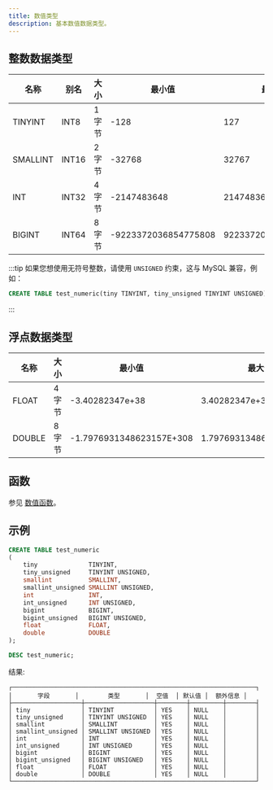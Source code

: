 ```yaml
---
title: 数值类型
description: 基本数值数据类型。
---
```


## 整数数据类型

| 名称     | 别名 | 大小    | 最小值                | 最大值               |
|----------|------|---------|----------------------|---------------------|
| TINYINT  | INT8 | 1 字节  | -128                 | 127                 |
| SMALLINT | INT16| 2 字节  | -32768               | 32767               |
| INT      | INT32| 4 字节  | -2147483648          | 2147483647          |
| BIGINT   | INT64| 8 字节  | -9223372036854775808 | 9223372036854775807 |

:::tip
如果您想使用无符号整数，请使用 `UNSIGNED` 约束，这与 MySQL 兼容，例如：

```sql
CREATE TABLE test_numeric(tiny TINYINT, tiny_unsigned TINYINT UNSIGNED)
```
:::

## 浮点数据类型

| 名称   | 大小    | 最小值                   | 最大值                  |
|--------|---------|--------------------------|-------------------------|
| FLOAT  | 4 字节  | -3.40282347e+38          | 3.40282347e+38          |
| DOUBLE | 8 字节  | -1.7976931348623157E+308 | 1.7976931348623157E+308 |

## 函数

参见 [数值函数](/sql/sql-functions/numeric-functions)。

## 示例

```sql
CREATE TABLE test_numeric
(
    tiny              TINYINT,
    tiny_unsigned     TINYINT UNSIGNED,
    smallint          SMALLINT,
    smallint_unsigned SMALLINT UNSIGNED,
    int               INT,
    int_unsigned      INT UNSIGNED,
    bigint            BIGINT,
    bigint_unsigned   BIGINT UNSIGNED,
    float             FLOAT,
    double            DOUBLE
);
```

```sql
DESC test_numeric;
```

结果:
```
┌───────────────────────────────────────────────────────────────────┐
│       字段       │        类型       │  空值  │ 默认值 │  额外信息 │
├───────────────────┼───────────────────┼────────┼─────────┼────────┤
│ tiny              │ TINYINT           │ YES    │ NULL    │        │
│ tiny_unsigned     │ TINYINT UNSIGNED  │ YES    │ NULL    │        │
│ smallint          │ SMALLINT          │ YES    │ NULL    │        │
│ smallint_unsigned │ SMALLINT UNSIGNED │ YES    │ NULL    │        │
│ int               │ INT               │ YES    │ NULL    │        │
│ int_unsigned      │ INT UNSIGNED      │ YES    │ NULL    │        │
│ bigint            │ BIGINT            │ YES    │ NULL    │        │
│ bigint_unsigned   │ BIGINT UNSIGNED   │ YES    │ NULL    │        │
│ float             │ FLOAT             │ YES    │ NULL    │        │
│ double            │ DOUBLE            │ YES    │ NULL    │        │
└───────────────────────────────────────────────────────────────────┘
```